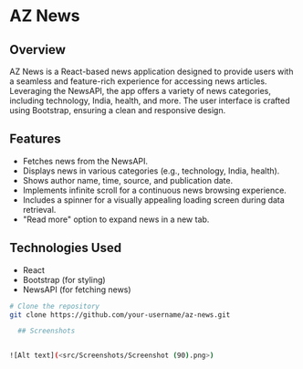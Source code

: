# AZ News

## Overview

AZ News is a React-based news application designed to provide users with a seamless and feature-rich experience for accessing news articles. Leveraging the NewsAPI, the app offers a variety of news categories, including technology, India, health, and more. The user interface is crafted using Bootstrap, ensuring a clean and responsive design.

## Features

- Fetches news from the NewsAPI.
- Displays news in various categories (e.g., technology, India, health).
- Shows author name, time, source, and publication date.
- Implements infinite scroll for a continuous news browsing experience.
- Includes a spinner for a visually appealing loading screen during data retrieval.
- "Read more" option to expand news in a new tab.

## Technologies Used

- React
- Bootstrap (for styling)
- NewsAPI (for fetching news)

```bash
# Clone the repository
git clone https://github.com/your-username/az-news.git

  ## Screenshots


![Alt text](<src/Screenshots/Screenshot (90).png>)










